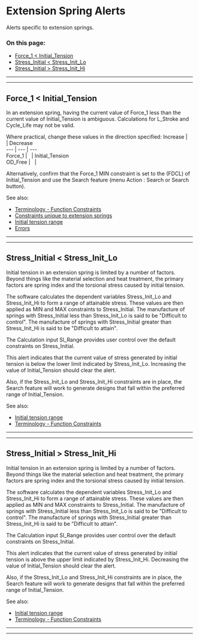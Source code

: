 # Extension Spring Alerts &nbsp; 

Alerts specific to extension springs. 

### On this page:   
 - [Force_1 < Initial_Tension](alerts.html#F1_LT_IT)  
 - [Stress_Initial < Stress_Init_Lo](alerts.html#SInit_LT_SInit_Lo)  
 - [Stress_Initial > Stress_Init_Hi](alerts.html#SInit_GT_SInit_Hi)  

___

<a id="F1_LT_IT"></a>  
___

## Force_1 < Initial_Tension 
In an extension spring, 
having the current value of Force_1 less than the current value of Initial_Tension 
is ambiguous.
Calculations for L_Stroke and Cycle_Life may not be valid. 

Where practical, change these values in the direction specified: 
Increase | &nbsp; | Decrease  
---      | ---    | ---  
 Force_1 | &nbsp; | Initial_Tension  
 OD_Free | &nbsp; | &nbsp;  

Alternatively, confirm that the Force_1 MIN constraint is set to the (FDCL) of Initial_Tension 
and use the Search feature (menu Action : Search or Search button). 

See also: 
 - [Terminology - Function Constraints](/docs/Help/terminology.html#fdcl)  
 - [Constraints unique to extension springs](/docs/Help/DesignTypes/Spring/Extension/description.html#e_springConstraints)  
 - [Initial tension range](/docs/Help/DesignTypes/Spring/Extension/description.html#e_springIT_Range)  
 - [Errors](/docs/Help/errors.html)   

___

<a id="SInit_LT_SInit_Lo"></a>  
___

## Stress_Initial < Stress_Init_Lo 
Initial tension in an extension spring is limited by a number of factors. 
Beyond things like the material selection and heat treatment, 
the primary factors are spring index and the torsional stress caused by initial tension.

The software calculates the dependent variables Stress_Init_Lo and Stress_Init_Hi to form a range of attainable stress. 
These values are  then applied as MIN and MAX constraints to Stress_Initial. 
The manufacture of springs with Stress_Initial less than Stress_Init_Lo is said to be "Difficult to control". 
The manufacture of springs with Stress_Initial greater than Stress_Init_Hi is said to be "Difficult to attain". 

The Calculation input SI_Range provides user control over the default constraints on Stress_Initial. 

This alert indicates that the current value of stress generated by initial tension is below the lower limit 
indicated by Stress_Init_Lo. Increasing the value of Initial_Tension should clear the alert. 

Also, if the Stress_Init_Lo and Stress_Init_Hi constraints are in place, 
the Search feature will work to generate designs that fall within the preferred range of Initial_Tension.

See also: 
 - [Initial tension range](/docs/Help/DesignTypes/Spring/Extension/description.html#e_springIT_Range)  
 - [Terminology - Function Constraints](/docs/Help/terminology.html#fdcl)  

___

<a id="SInit_GT_SInit_Hi"></a>  
___

## Stress_Initial > Stress_Init_Hi 
Initial tension in an extension spring is limited by a number of factors. 
Beyond things like the material selection and heat treatment, 
the primary factors are spring index and the torsional stress caused by initial tension.

The software calculates the dependent variables Stress_Init_Lo and Stress_Init_Hi to form a range of attainable stress. 
These values are then applied as MIN and MAX constraints to Stress_Initial. 
The manufacture of springs with Stress_Initial less than Stress_Init_Lo is said to be "Difficult to control". 
The manufacture of springs with Stress_Initial greater than Stress_Init_Hi is said to be "Difficult to attain". 

The Calculation input SI_Range provides user control over the default constraints on Stress_Initial. 

This alert indicates that the current value of stress generated by initial tension is above the upper limit 
indicated by Stress_Init_Hi. Decreasing the value of Initial_Tension should clear the alert. 

Also, if the Stress_Init_Lo and Stress_Init_Hi constraints are in place, 
the Search feature will work to generate designs that fall within the preferred range of Initial_Tension.

See also: 
 - [Initial tension range](/docs/Help/DesignTypes/Spring/Extension/description.html#e_springIT_Range)  
 - [Terminology - Function Constraints](/docs/Help/terminology.html#fdcl)  

___

<a id="padding"></a>  
___

##  
  
  &nbsp;   
  
  &nbsp;   
  
  &nbsp;   
  
  &nbsp;   
  
  &nbsp;   
  
  &nbsp;   
  
  &nbsp;   
  
  &nbsp;   
  
  &nbsp;   
  
  &nbsp;   
  
  &nbsp;   
  
  &nbsp;   
  
  &nbsp;   


 